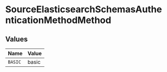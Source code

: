 # SourceElasticsearchSchemasAuthenticationMethodMethod


## Values

| Name    | Value   |
| ------- | ------- |
| `BASIC` | basic   |